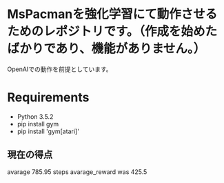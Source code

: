 # MsPacmanを強化学習にて動作させるためのレポジトリです。（作成を始めたばかりであり、機能がありません。）

OpenAIでの動作を前提としています。

# Requirements
- Python 3.5.2
- pip install gym
- pip install 'gym[atari]'

## 現在の得点

avarage 785.95 steps
avarage_reward was 425.5
